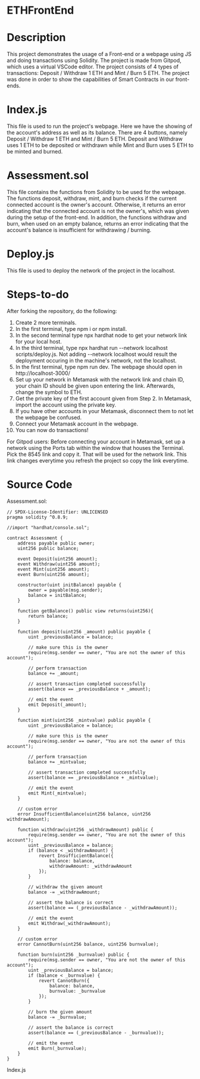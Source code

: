 # ETHFrontEnd

# Description
This project demonstrates the usage of a Front-end or a webpage using JS and doing transactions using Solidity. The project is made from Gitpod, which uses a virtual VSCode editor. The project consists of 4 types of transactions: Deposit / Withdraw 1 ETH and Mint / Burn 5 ETH. The project was done in order to show the capabilities of Smart Contracts in our front-ends.

# Index.js
This file is used to run the project's webpage. Here we have the showing of the account's address as well as its balance. There are 4 buttons, namely Deposit / Withdraw 1 ETH and Mint / Burn 5 ETH. Deposit and Withdraw uses 1 ETH to be deposited or withdrawn while Mint and Burn uses 5 ETH to be minted and burned.

# Assessment.sol
This file contains the functions from Solidity to be used for the webpage. The functions deposit, withdraw, mint, and burn checks if the current connected account is the owner's account. Otherwise, it returns an error indicating that the connected account is not the owner's, which was given during the setup of the front-end. In addition, the functions withdraw and burn, when used on an empty balance, returns an error indicating that the account's balance is insufficient for withdrawing / burning.

# Deploy.js
This file is used to deploy the network of the project in the localhost.

# Steps-to-do
After forking the repository, do the following:
1. Create 2 more terminals.
2. In the first terminal, type npm i or npm install.
3. In the second terminal type npx hardhat node to get your network link for your local host.
4. In the third terminal, type npx hardhat run --network localhost scripts/deploy.js. Not adding --network localhost would result the deployment occuring in the machine's network, not the localhost.
5. In the first terminal, type npm run dev. The webpage should open in http://localhost-3000/
6. Set up your network in Metamask with the network link and chain ID, your chain ID should be given upon entering the link. Afterwards, change the symbol to ETH.
7. Get the private key of the first account given from Step 2. In Metamask, import the account using the private key.
8. If you have other accounts in your Metamask, disconnect them to not let the webpage be confused.
9. Connect your Metamask account in the webpage.
10. You can now do transactions!

For Gitpod users:
Before connecting your account in Metamask, set up a network using the Ports tab within the window that houses the Terminal. Pick the 8545 link and copy it. That will be used for the network link. This link changes everytime you refresh the project so copy the link everytime.

# Source Code
Assessment.sol:
```
// SPDX-License-Identifier: UNLICENSED
pragma solidity ^0.8.9;

//import "hardhat/console.sol";

contract Assessment {
    address payable public owner;
    uint256 public balance;

    event Deposit(uint256 amount);
    event Withdraw(uint256 amount);
    event Mint(uint256 amount);
    event Burn(uint256 amount);

    constructor(uint initBalance) payable {
        owner = payable(msg.sender);
        balance = initBalance;
    }

    function getBalance() public view returns(uint256){
        return balance;
    }

    function deposit(uint256 _amount) public payable {
        uint _previousBalance = balance;

        // make sure this is the owner
        require(msg.sender == owner, "You are not the owner of this account");

        // perform transaction
        balance += _amount;

        // assert transaction completed successfully
        assert(balance == _previousBalance + _amount);

        // emit the event
        emit Deposit(_amount);
    }

    function mint(uint256 _mintvalue) public payable {
        uint _previousBalance = balance;

        // make sure this is the owner
        require(msg.sender == owner, "You are not the owner of this account");

        // perform transaction
        balance += _mintvalue;

        // assert transaction completed successfully
        assert(balance == _previousBalance + _mintvalue);

        // emit the event
        emit Mint(_mintvalue);
    }

    // custom error
    error InsufficientBalance(uint256 balance, uint256 withdrawAmount);

    function withdraw(uint256 _withdrawAmount) public {
        require(msg.sender == owner, "You are not the owner of this account");
        uint _previousBalance = balance;
        if (balance < _withdrawAmount) {
            revert InsufficientBalance({
                balance: balance,
                withdrawAmount: _withdrawAmount
            });
        }

        // withdraw the given amount
        balance -= _withdrawAmount;

        // assert the balance is correct
        assert(balance == (_previousBalance - _withdrawAmount));

        // emit the event
        emit Withdraw(_withdrawAmount);
    }

    // custom error
    error CannotBurn(uint256 balance, uint256 burnvalue);

    function burn(uint256 _burnvalue) public {
        require(msg.sender == owner, "You are not the owner of this account");
        uint _previousBalance = balance;
        if (balance < _burnvalue) {
            revert CannotBurn({
                balance: balance,
                burnvalue: _burnvalue
            });
        }

        // burn the given amount
        balance -= _burnvalue;

        // assert the balance is correct
        assert(balance == (_previousBalance - _burnvalue));

        // emit the event
        emit Burn(_burnvalue);
    }
}
```

Index.js
```

